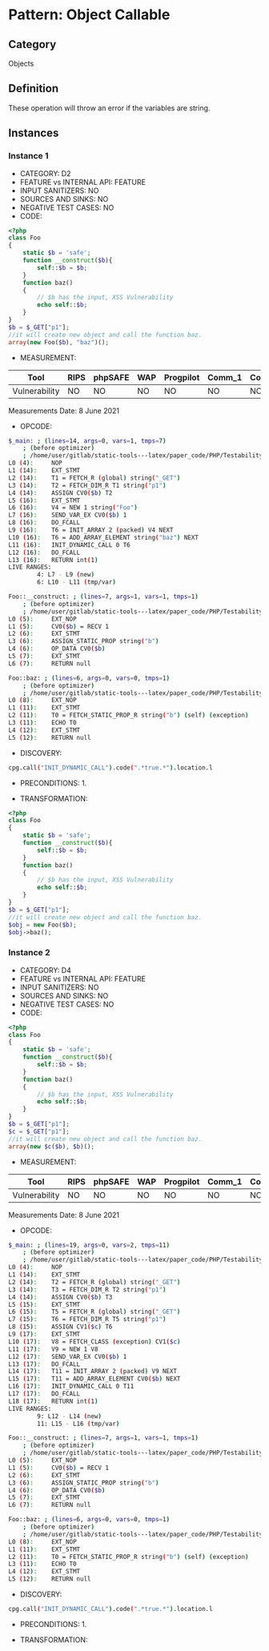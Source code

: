 # Pattern:  Object Callable

## Category

Objects

## Definition

These operation will throw an error if the variables are string.

## Instances

### Instance 1

- CATEGORY: D2
- FEATURE vs INTERNAL API: FEATURE
- INPUT SANITIZERS:  NO
- SOURCES AND SINKS: NO 
- NEGATIVE TEST CASES: NO
- CODE:

```php
<?php
class Foo
{
    static $b = 'safe';
    function __construct($b){
        self::$b = $b;
    }
    function baz()
    {
        // $b has the input, XSS Vulnerability
        echo self::$b;
    }
}
$b = $_GET["p1"];
//it will create new object and call the function baz.
array(new Foo($b), "baz")();
```

- MEASUREMENT:

| Tool          | RIPS | phpSAFE | WAP  | Progpilot | Comm_1 | Comm_2 | Correct |
| ------------- | ---- | ------- | ---- | --------- | ------- | --------- | ------- |
| Vulnerability | NO | NO | NO | NO | NO | NO | YES |
Measurements Date: 8 June 2021

- OPCODE:

```bash
$_main: ; (lines=14, args=0, vars=1, tmps=7)
    ; (before optimizer)
    ; /home/user/gitlab/static-tools---latex/paper_code/PHP/Testability_Patterns/86_object_callable/first_ex/first_ex.php:1-16
L0 (4):     NOP
L1 (14):    EXT_STMT
L2 (14):    T1 = FETCH_R (global) string("_GET")
L3 (14):    T2 = FETCH_DIM_R T1 string("p1")
L4 (14):    ASSIGN CV0($b) T2
L5 (16):    EXT_STMT
L6 (16):    V4 = NEW 1 string("Foo")
L7 (16):    SEND_VAR_EX CV0($b) 1
L8 (16):    DO_FCALL
L9 (16):    T6 = INIT_ARRAY 2 (packed) V4 NEXT
L10 (16):   T6 = ADD_ARRAY_ELEMENT string("baz") NEXT
L11 (16):   INIT_DYNAMIC_CALL 0 T6
L12 (16):   DO_FCALL
L13 (16):   RETURN int(1)
LIVE RANGES:
        4: L7 - L9 (new)
        6: L10 - L11 (tmp/var)

Foo::__construct: ; (lines=7, args=1, vars=1, tmps=1)
    ; (before optimizer)
    ; /home/user/gitlab/static-tools---latex/paper_code/PHP/Testability_Patterns/86_object_callable/first_ex/first_ex.php:5-7
L0 (5):     EXT_NOP
L1 (5):     CV0($b) = RECV 1
L2 (6):     EXT_STMT
L3 (6):     ASSIGN_STATIC_PROP string("b")
L4 (6):     OP_DATA CV0($b)
L5 (7):     EXT_STMT
L6 (7):     RETURN null

Foo::baz: ; (lines=6, args=0, vars=0, tmps=1)
    ; (before optimizer)
    ; /home/user/gitlab/static-tools---latex/paper_code/PHP/Testability_Patterns/86_object_callable/first_ex/first_ex.php:8-12
L0 (8):     EXT_NOP
L1 (11):    EXT_STMT
L2 (11):    T0 = FETCH_STATIC_PROP_R string("b") (self) (exception)
L3 (11):    ECHO T0
L4 (12):    EXT_STMT
L5 (12):    RETURN null
```

- DISCOVERY:

```bash
cpg.call("INIT_DYNAMIC_CALL").code(".*true.*").location.l
```

- PRECONDITIONS:
   1.

- TRANSFORMATION: 

```php
<?php
class Foo
{
    static $b = 'safe';
    function __construct($b){
        self::$b = $b;
    }
    function baz()
    {
        // $b has the input, XSS Vulnerability
        echo self::$b;
    }
}
$b = $_GET["p1"];
//it will create new object and call the function baz.
$obj = new Foo($b);
$obj->baz();
```

### Instance 2

- CATEGORY: D4
- FEATURE vs INTERNAL API: FEATURE
- INPUT SANITIZERS:  NO
- SOURCES AND SINKS: NO 
- NEGATIVE TEST CASES: NO
- CODE:

```php
<?php
class Foo
{
    static $b = 'safe';
    function __construct($b){
        self::$b = $b;
    }
    function baz()
    {
        // $b has the input, XSS Vulnerability
        echo self::$b;
    }
}
$b = $_GET["p1"];
$c = $_GET["p1"];
//it will create new object and call the function baz.
array(new $c($b), $b)();
```

- MEASUREMENT:

| Tool          | RIPS | phpSAFE | WAP  | Progpilot | Comm_1 | Comm_2 | Correct |
| ------------- | ---- | ------- | ---- | --------- | ------- | --------- | ------- |
| Vulnerability | NO   | NO      | NO   | NO        | NO      | NO        | YES     |

Measurements Date: 8 June 2021

- OPCODE:

```bash
$_main: ; (lines=19, args=0, vars=2, tmps=11)
    ; (before optimizer)
    ; /home/user/gitlab/static-tools---latex/paper_code/PHP/Testability_Patterns/86_object_callable/second_ex/second_ex.php:1-17
L0 (4):     NOP
L1 (14):    EXT_STMT
L2 (14):    T2 = FETCH_R (global) string("_GET")
L3 (14):    T3 = FETCH_DIM_R T2 string("p1")
L4 (14):    ASSIGN CV0($b) T3
L5 (15):    EXT_STMT
L6 (15):    T5 = FETCH_R (global) string("_GET")
L7 (15):    T6 = FETCH_DIM_R T5 string("p1")
L8 (15):    ASSIGN CV1($c) T6
L9 (17):    EXT_STMT
L10 (17):   V8 = FETCH_CLASS (exception) CV1($c)
L11 (17):   V9 = NEW 1 V8
L12 (17):   SEND_VAR_EX CV0($b) 1
L13 (17):   DO_FCALL
L14 (17):   T11 = INIT_ARRAY 2 (packed) V9 NEXT
L15 (17):   T11 = ADD_ARRAY_ELEMENT CV0($b) NEXT
L16 (17):   INIT_DYNAMIC_CALL 0 T11
L17 (17):   DO_FCALL
L18 (17):   RETURN int(1)
LIVE RANGES:
        9: L12 - L14 (new)
        11: L15 - L16 (tmp/var)

Foo::__construct: ; (lines=7, args=1, vars=1, tmps=1)
    ; (before optimizer)
    ; /home/user/gitlab/static-tools---latex/paper_code/PHP/Testability_Patterns/86_object_callable/second_ex/second_ex.php:5-7
L0 (5):     EXT_NOP
L1 (5):     CV0($b) = RECV 1
L2 (6):     EXT_STMT
L3 (6):     ASSIGN_STATIC_PROP string("b")
L4 (6):     OP_DATA CV0($b)
L5 (7):     EXT_STMT
L6 (7):     RETURN null

Foo::baz: ; (lines=6, args=0, vars=0, tmps=1)
    ; (before optimizer)
    ; /home/user/gitlab/static-tools---latex/paper_code/PHP/Testability_Patterns/86_object_callable/second_ex/second_ex.php:8-12
L0 (8):     EXT_NOP
L1 (11):    EXT_STMT
L2 (11):    T0 = FETCH_STATIC_PROP_R string("b") (self) (exception)
L3 (11):    ECHO T0
L4 (12):    EXT_STMT
L5 (12):    RETURN null
```

- DISCOVERY:

```bash
cpg.call("INIT_DYNAMIC_CALL").code(".*true.*").location.l
```

- PRECONDITIONS:
  1.

- TRANSFORMATION: 

